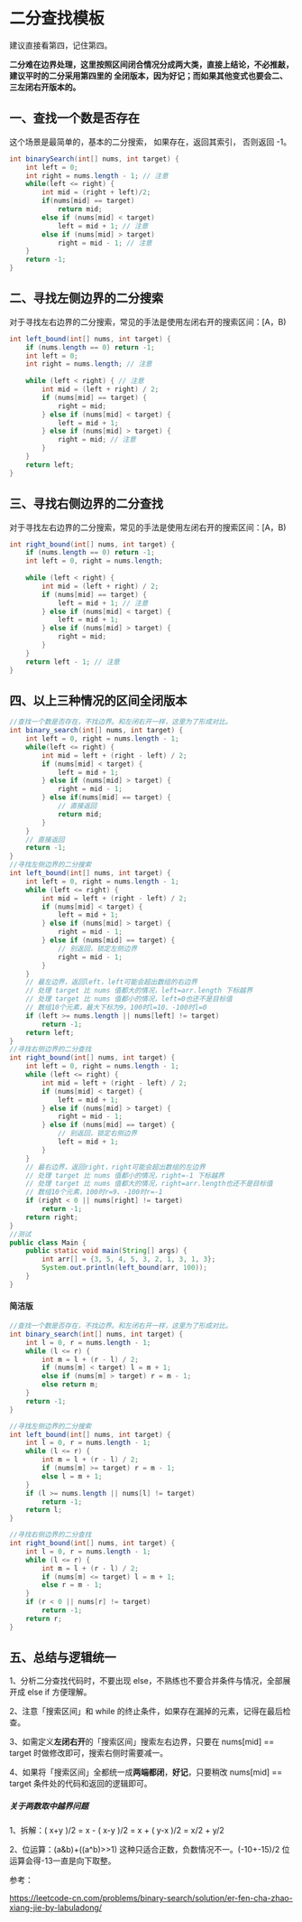# 二分查找模板

建议直接看第四，记住第四。

**二分难在边界处理，这里按照区间闭合情况分成两大类，直接上结论，不必推敲，建议平时的二分采用第四里的 全闭版本，因为好记；而如果其他变式也要会二、三左闭右开版本的。**



## 一、查找一个数是否存在

这个场景是最简单的，基本的二分搜索， 如果存在，返回其索引， 否则返回 -1。 

```java
int binarySearch(int[] nums, int target) {
	int left = 0;
	int right = nums.length - 1; // 注意
	while(left <= right) {
		int mid = (right + left)/2;
		if(nums[mid] == target)
			return mid;
		else if (nums[mid] < target)
			left = mid + 1; // 注意
		else if (nums[mid] > target)
			right = mid - 1; // 注意
	}
	return -1;
}
```
## 二、寻找左侧边界的二分搜索

对于寻找左右边界的二分搜索，常见的手法是使用左闭右开的搜索区间：[A，B)

```java
int left_bound(int[] nums, int target) {
    if (nums.length == 0) return -1;
    int left = 0;
    int right = nums.length; // 注意
    
    while (left < right) { // 注意
        int mid = (left + right) / 2;
        if (nums[mid] == target) {
            right = mid;
        } else if (nums[mid] < target) {
            left = mid + 1;
        } else if (nums[mid] > target) {
            right = mid; // 注意
        }
    }
    return left;
}
```
## 三、寻找右侧边界的二分查找

对于寻找左右边界的二分搜索，常见的手法是使用左闭右开的搜索区间：[A，B)

```java
int right_bound(int[] nums, int target) {
    if (nums.length == 0) return -1;
    int left = 0, right = nums.length;
    
    while (left < right) {
        int mid = (left + right) / 2;
        if (nums[mid] == target) {
            left = mid + 1; // 注意
        } else if (nums[mid] < target) {
            left = mid + 1;
        } else if (nums[mid] > target) {
            right = mid;
        }
    }
    return left - 1; // 注意
}
```
## 四、以上三种情况的区间全闭版本

````java
//查找一个数是否存在，不找边界。和左闭右开一样，这里为了形成对比。
int binary_search(int[] nums, int target) {
    int left = 0, right = nums.length - 1; 
    while(left <= right) {
        int mid = left + (right - left) / 2;
        if (nums[mid] < target) {
            left = mid + 1;
        } else if (nums[mid] > target) {
            right = mid - 1; 
        } else if(nums[mid] == target) {
            // 直接返回
            return mid;
        }
    }
    // 直接返回
    return -1;
}
//寻找左侧边界的二分搜索
int left_bound(int[] nums, int target) {
    int left = 0, right = nums.length - 1;
    while (left <= right) {
        int mid = left + (right - left) / 2;
        if (nums[mid] < target) {
            left = mid + 1;
        } else if (nums[mid] > target) {
            right = mid - 1;
        } else if (nums[mid] == target) {
            // 别返回，锁定左侧边界
            right = mid - 1;
        }
    }
    // 最左边界，返回left，left可能会超出数组的右边界
    // 处理 target 比 nums 值都大的情况，left=arr.length 下标越界
    // 处理 target 比 nums 值都小的情况，left=0也还不是目标值
    // 数组10个元素，最大下标为9。100时l=10、-100时l=0
    if (left >= nums.length || nums[left] != target)
        return -1;
    return left;
}
//寻找右侧边界的二分查找
int right_bound(int[] nums, int target) {
    int left = 0, right = nums.length - 1;
    while (left <= right) {
        int mid = left + (right - left) / 2;
        if (nums[mid] < target) {
            left = mid + 1;
        } else if (nums[mid] > target) {
            right = mid - 1;
        } else if (nums[mid] == target) {
            // 别返回，锁定右侧边界
            left = mid + 1;
        }
    }
    // 最右边界，返回right，right可能会超出数组的左边界
    // 处理 target 比 nums 值都小的情况，right=-1 下标越界
    // 处理 target 比 nums 值都大的情况，right=arr.length也还不是目标值
    // 数组10个元素，100时r=9、-100时r=-1
    if (right < 0 || nums[right] != target)
        return -1;
    return right;
}
//测试
public class Main {
    public static void main(String[] args) {
        int arr[] = {3, 5, 4, 5, 3, 2, 1, 3, 1, 3};
        System.out.println(left_bound(arr, 100));
    }
}
````

#### 简洁版

```java
//查找一个数是否存在，不找边界。和左闭右开一样，这里为了形成对比。
int binary_search(int[] nums, int target) {
    int l = 0, r = nums.length - 1;
    while (l <= r) {
        int m = l + (r - l) / 2;
        if (nums[m] < target) l = m + 1;
        else if (nums[m] > target) r = m - 1;
        else return m;
    }
    return -1;
}

//寻找左侧边界的二分搜索
int left_bound(int[] nums, int target) {
    int l = 0, r = nums.length - 1;
    while (l <= r) {
        int m = l + (r - l) / 2;
        if (nums[m] >= target) r = m - 1;
        else l = m + 1;
    }
    if (l >= nums.length || nums[l] != target)
        return -1;
    return l;
}

//寻找右侧边界的二分查找
int right_bound(int[] nums, int target) {
    int l = 0, r = nums.length - 1;
    while (l <= r) {
        int m = l + (r - l) / 2;
        if (nums[m] <= target) l = m + 1;
		else r = m - 1;
    }
    if (r < 0 || nums[r] != target)
        return -1;
    return r;
}
```

## 五、总结与逻辑统一

1、分析二分查找代码时，不要出现 else，不熟练也不要合并条件与情况，全部展开成 else if 方便理解。

2、注意「搜索区间」和 while 的终止条件，如果存在漏掉的元素，记得在最后检查。

3、如需定义**左闭右开**的「搜索区间」搜索左右边界，只要在 nums[mid] == target 时做修改即可，搜索右侧时需要减一。

4、如果将「搜索区间」全都统一成**两端都闭**，**好记**，只要稍改 nums[mid] == target 条件处的代码和返回的逻辑即可。

##### 关于两数取中越界问题

1、拆解：( x+y )/2  = x - ( x-y )/2 = x + ( y-x )/2 = x/2 + y/2

2、位运算：(a&b)+((a^b)>>1)	这种只适合正数，负数情况不一。(-10+-15)/2 位运算会得-13一直是向下取整。



参考：

https://leetcode-cn.com/problems/binary-search/solution/er-fen-cha-zhao-xiang-jie-by-labuladong/

